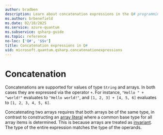 ```yaml
---
author: bradben
description: Learn about concatenation expressions in the Q# programming language.
ms.author: brbenefield
ms.date: 02/18/2025
ms.service: azure-quantum
ms.subservice: qsharp-guide
ms.topic: reference
no-loc: ['Q#', '$$v']
title: Concatenation expressions in Q#
uid: microsoft.quantum.qsharp.concatenationexpressions
---
```


# Concatenation

Concatenations are supported for values of type `String` and arrays. In both cases they are expressed via the operator `+`. For instance, `"Hello " + "world!"` evaluates to `"Hello world!"`, and `[1, 2, 3] + [4, 5, 6]` evaluates to `[1, 2, 3, 4, 5, 6]`.

Concatenating two arrays requires that both arrays be of the same type, in contrast to constructing an [array literal](xref:microsoft.quantum.qsharp.valueliterals#array-literals) where a common base type for all array items is determined. This is because arrays are treated as [invariant](xref:microsoft.quantum.qsharp.subtypingandvariance#subtyping-and-variance). The type of the entire expression matches the type of the operands.





